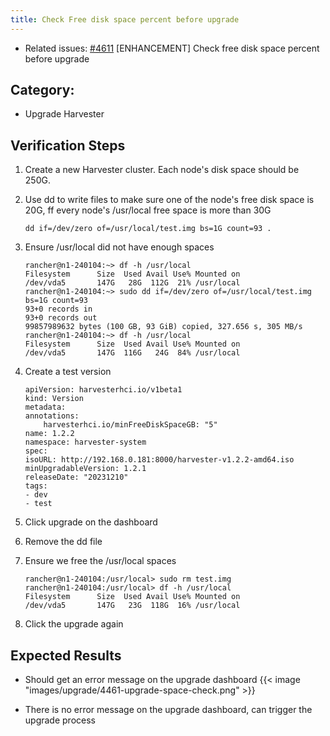 ```yaml
---
title: Check Free disk space percent before upgrade
---
```


* Related issues: [#4611](https://github.com/harvester/harvester/issues/4611) [ENHANCEMENT] Check free disk space percent before upgrade


## Category: 
* Upgrade Harvester

## Verification Steps
1. Create a new Harvester cluster. Each node's disk space should be 250G.
1. Use dd to write files to make sure one of the node's free disk space is 20G, ff every node's /usr/local free space is more than 30G
    ```
    dd if=/dev/zero of=/usr/local/test.img bs=1G count=93 .
    ```
1. Ensure /usr/local did not have enough spaces
    ```
    rancher@n1-240104:~> df -h /usr/local
    Filesystem      Size  Used Avail Use% Mounted on
    /dev/vda5       147G   28G  112G  21% /usr/local
    rancher@n1-240104:~> sudo dd if=/dev/zero of=/usr/local/test.img bs=1G count=93
    93+0 records in
    93+0 records out
    99857989632 bytes (100 GB, 93 GiB) copied, 327.656 s, 305 MB/s
    rancher@n1-240104:~> df -h /usr/local
    Filesystem      Size  Used Avail Use% Mounted on
    /dev/vda5       147G  116G   24G  84% /usr/local
    ```
1. Create a test version  
    ```
    apiVersion: harvesterhci.io/v1beta1
    kind: Version
    metadata:
    annotations:
        harvesterhci.io/minFreeDiskSpaceGB: "5"
    name: 1.2.2
    namespace: harvester-system
    spec:
    isoURL: http://192.168.0.181:8000/harvester-v1.2.2-amd64.iso
    minUpgradableVersion: 1.2.1
    releaseDate: "20231210"
    tags:
    - dev
    - test
    ```
1. Click upgrade on the dashboard

1. Remove the dd file
1. Ensure we free the /usr/local spaces
    ```
    rancher@n1-240104:/usr/local> sudo rm test.img
    rancher@n1-240104:/usr/local> df -h /usr/local
    Filesystem      Size  Used Avail Use% Mounted on
    /dev/vda5       147G   23G  118G  16% /usr/local
    ```
1. Click the upgrade again

## Expected Results
* Should get an error message on the upgrade dashboard
{{< image "images/upgrade/4461-upgrade-space-check.png" >}}

*  There is no error message on the upgrade dashboard, can trigger the upgrade process
